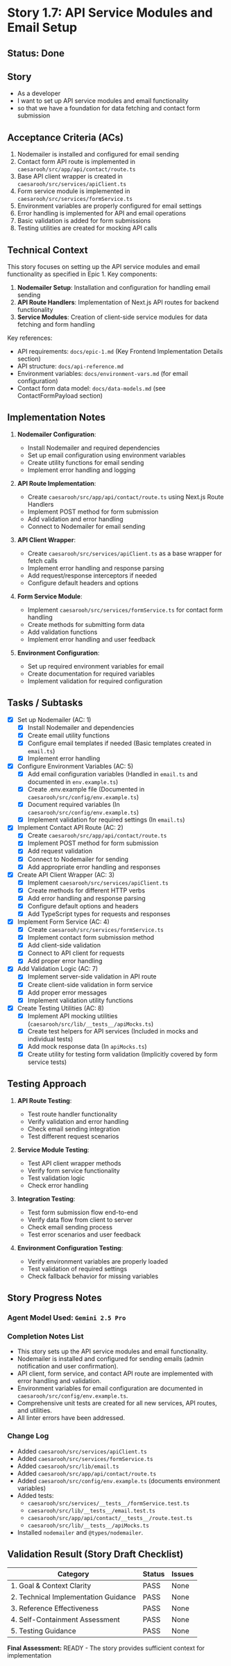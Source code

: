 # Story 1.7: API Service Modules and Email Setup

## Status: Done

## Story

- As a developer
- I want to set up API service modules and email functionality
- so that we have a foundation for data fetching and contact form submission

## Acceptance Criteria (ACs)

1. Nodemailer is installed and configured for email sending
2. Contact form API route is implemented in `caesarooh/src/app/api/contact/route.ts`
3. Base API client wrapper is created in `caesarooh/src/services/apiClient.ts`
4. Form service module is implemented in `caesarooh/src/services/formService.ts`
5. Environment variables are properly configured for email settings
6. Error handling is implemented for API and email operations
7. Basic validation is added for form submissions
8. Testing utilities are created for mocking API calls

## Technical Context

This story focuses on setting up the API service modules and email functionality as specified in Epic 1. Key components:

1. **Nodemailer Setup**: Installation and configuration for handling email sending
2. **API Route Handlers**: Implementation of Next.js API routes for backend functionality
3. **Service Modules**: Creation of client-side service modules for data fetching and form handling

Key references:
- API requirements: `docs/epic-1.md` (Key Frontend Implementation Details section)
- API structure: `docs/api-reference.md`
- Environment variables: `docs/environment-vars.md` (for email configuration)
- Contact form data model: `docs/data-models.md` (see ContactFormPayload section)

## Implementation Notes

1. **Nodemailer Configuration**:
   - Install Nodemailer and required dependencies
   - Set up email configuration using environment variables
   - Create utility functions for email sending
   - Implement error handling and logging

2. **API Route Implementation**:
   - Create `caesarooh/src/app/api/contact/route.ts` using Next.js Route Handlers
   - Implement POST method for form submission
   - Add validation and error handling
   - Connect to Nodemailer for email sending

3. **API Client Wrapper**:
   - Create `caesarooh/src/services/apiClient.ts` as a base wrapper for fetch calls
   - Implement error handling and response parsing
   - Add request/response interceptors if needed
   - Configure default headers and options

4. **Form Service Module**:
   - Implement `caesarooh/src/services/formService.ts` for contact form handling
   - Create methods for submitting form data
   - Add validation functions
   - Implement error handling and user feedback

5. **Environment Configuration**:
   - Set up required environment variables for email
   - Create documentation for required variables
   - Implement validation for required configuration

## Tasks / Subtasks

- [x] Set up Nodemailer (AC: 1)
  - [x] Install Nodemailer and dependencies
  - [x] Create email utility functions
  - [x] Configure email templates if needed (Basic templates created in `email.ts`)
  - [x] Implement error handling

- [x] Configure Environment Variables (AC: 5)
  - [x] Add email configuration variables (Handled in `email.ts` and documented in `env.example.ts`)
  - [x] Create .env.example file (Documented in `caesarooh/src/config/env.example.ts`)
  - [x] Document required variables (In `caesarooh/src/config/env.example.ts`)
  - [x] Implement validation for required settings (In `email.ts`)

- [x] Implement Contact API Route (AC: 2)
  - [x] Create `caesarooh/src/app/api/contact/route.ts`
  - [x] Implement POST method for form submission
  - [x] Add request validation
  - [x] Connect to Nodemailer for sending
  - [x] Add appropriate error handling and responses

- [x] Create API Client Wrapper (AC: 3)
  - [x] Implement `caesarooh/src/services/apiClient.ts`
  - [x] Create methods for different HTTP verbs
  - [x] Add error handling and response parsing
  - [x] Configure default options and headers
  - [x] Add TypeScript types for requests and responses

- [x] Implement Form Service (AC: 4)
  - [x] Create `caesarooh/src/services/formService.ts`
  - [x] Implement contact form submission method
  - [x] Add client-side validation
  - [x] Connect to API client for requests
  - [x] Add proper error handling

- [x] Add Validation Logic (AC: 7)
  - [x] Implement server-side validation in API route
  - [x] Create client-side validation in form service
  - [x] Add proper error messages
  - [x] Implement validation utility functions

- [x] Create Testing Utilities (AC: 8)
  - [x] Implement API mocking utilities (`caesarooh/src/lib/__tests__/apiMocks.ts`)
  - [x] Create test helpers for API services (Included in mocks and individual tests)
  - [x] Add mock response data (In `apiMocks.ts`)
  - [x] Create utility for testing form validation (Implicitly covered by form service tests)

## Testing Approach

1. **API Route Testing**:
   - Test route handler functionality
   - Verify validation and error handling
   - Check email sending integration
   - Test different request scenarios

2. **Service Module Testing**:
   - Test API client wrapper methods
   - Verify form service functionality
   - Test validation logic
   - Check error handling

3. **Integration Testing**:
   - Test form submission flow end-to-end
   - Verify data flow from client to server
   - Check email sending process
   - Test error scenarios and user feedback

4. **Environment Configuration Testing**:
   - Verify environment variables are properly loaded
   - Test validation of required settings
   - Check fallback behavior for missing variables

## Story Progress Notes

### Agent Model Used: `Gemini 2.5 Pro`

### Completion Notes List

- This story sets up the API service modules and email functionality.
- Nodemailer is installed and configured for sending emails (admin notification and user confirmation).
- API client, form service, and contact API route are implemented with error handling and validation.
- Environment variables for email configuration are documented in `caesarooh/src/config/env.example.ts`.
- Comprehensive unit tests are created for all new services, API routes, and utilities.
- All linter errors have been addressed.

### Change Log
- Added `caesarooh/src/services/apiClient.ts`
- Added `caesarooh/src/services/formService.ts`
- Added `caesarooh/src/lib/email.ts`
- Added `caesarooh/src/app/api/contact/route.ts`
- Added `caesarooh/src/config/env.example.ts` (documents environment variables)
- Added tests:
  - `caesarooh/src/services/__tests__/formService.test.ts`
  - `caesarooh/src/lib/__tests__/email.test.ts`
  - `caesarooh/src/app/api/contact/__tests__/route.test.ts`
  - `caesarooh/src/lib/__tests__/apiMocks.ts`
- Installed `nodemailer` and `@types/nodemailer`.

## Validation Result (Story Draft Checklist)

| Category                             | Status | Issues |
| ------------------------------------ | ------ | ------ |
| 1. Goal & Context Clarity            | PASS   | None   |
| 2. Technical Implementation Guidance | PASS   | None   |
| 3. Reference Effectiveness           | PASS   | None   |
| 4. Self-Containment Assessment       | PASS   | None   |
| 5. Testing Guidance                  | PASS   | None   |

**Final Assessment:** READY - The story provides sufficient context for implementation 